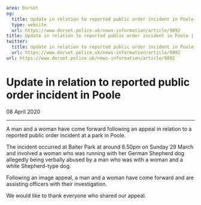 ```yaml
area: Dorset
og:
  title: Update in relation to reported public order incident in Poole
  type: website
  url: https://www.dorset.police.uk/news-information/article/9892
title: Update in relation to reported public order incident in Poole |
twitter:
  title: Update in relation to reported public order incident in Poole
  url: https://www.dorset.police.uk/news-information/article/9892
url: https://www.dorset.police.uk/news-information/article/9892
```

# Update in relation to reported public order incident in Poole

08 April 2020

* * *

A man and a woman have come forward following an appeal in relation to a reported public order incident at a park in Poole.

The incident occurred at Baiter Park at around 6.50pm on Sunday 29 March and involved a woman who was running with her German Shepherd dog allegedly being verbally abused by a man who was with a woman and a white Shepherd-type dog.

Following an image appeal, a man and a woman have come forward and are assisting officers with their investigation.

We would like to thank everyone who shared our appeal.
